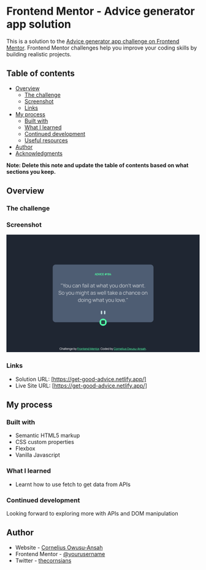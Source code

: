 # Frontend Mentor - Advice generator app solution

This is a solution to the [Advice generator app challenge on Frontend Mentor](https://www.frontendmentor.io/challenges/advice-generator-app-QdUG-13db). Frontend Mentor challenges help you improve your coding skills by building realistic projects.

## Table of contents

- [Overview](#overview)
  - [The challenge](#the-challenge)
  - [Screenshot](#screenshot)
  - [Links](#links)
- [My process](#my-process)
  - [Built with](#built-with)
  - [What I learned](#what-i-learned)
  - [Continued development](#continued-development)
  - [Useful resources](#useful-resources)
- [Author](#author)
- [Acknowledgments](#acknowledgments)

**Note: Delete this note and update the table of contents based on what sections you keep.**

## Overview

### The challenge



### Screenshot

![](./screenshot.png)





### Links

- Solution URL: [https://get-good-advice.netlify.app/]
- Live Site URL: [https://get-good-advice.netlify.app/]

## My process

### Built with

- Semantic HTML5 markup
- CSS custom properties
- Flexbox
- Vanilla Javascript



### What I learned

- Learnt how to use fetch to get data from APIs


### Continued development

Looking forward to exploring more with APIs and DOM manipulation





## Author

- Website - [Cornelius Owusu-Ansah](http://corneliusowans.netlify.com/)
- Frontend Mentor - [@yourusername](https://www.frontendmentor.io/profile/thecornisians)
- Twitter - [thecornsians](https://www.twitter.com/thecornisians)


